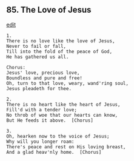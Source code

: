 
## 85.  The Love of Jesus
[edit](https://docs.google.com/document/d/1cOWtfXrLK_CVytZoGreJnM5cYDAdFiw5/edit?mode=html)



    1.
    There is no love like the love of Jesus,
    Never to fail or fall,
    Till into the fold of the peace of God,
    He has gathered us all.

    Chorus:
    Jesus' love, precious love,
    Boundless and pure and free!
    Oh, turn to that love, weary, wand'ring soul,
    Jesus pleadeth for thee.

    2.
    There is no heart like the heart of Jesus,
    Fill'd with a tender love;
    No throb of woe that our hearts can know,
    But He feeds it above.  [Chorus]

    3.
    Oh, hearken now to the voice of Jesus;
    Why will you longer roam:
    There's peace and rest on His loving breast,
    And a glad heav'nly home.  [Chorus]

